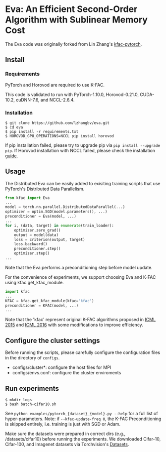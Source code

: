 # Eva: An Efficient Second-Order Algorithm with Sublinear Memory Cost

The Eva code was originally forked from Lin Zhang's [kfac-pytorch](https://github.com/lzhangbv/kfac_pytorch). 

## Install

### Requirements

PyTorch and Horovod are required to use K-FAC.

This code is validated to run with PyTorch-1.10.0, Horovod-0.21.0, CUDA-10.2, cuDNN-7.6, and NCCL-2.6.4. 

### Installation

```
$ git clone https://github.com/lzhangbv/eva.git
$ cd eva
$ pip install -r requirements.txt
$ HOROVOD_GPU_OPERATIONS=NCCL pip install horovod
```

If pip installation failed, please try to upgrade pip via `pip install --upgrade pip`. If Horovod installation with NCCL failed, please check the installation [guide](https://horovod.readthedocs.io/en/stable/install_include.html). 

## Usage

The Distributed Eva can be easily added to exisiting training scripts that use PyTorch's Distributed Data Parallelism.

```Python
from kfac import Eva
... 
model = torch.nn.parallel.DistributedDataParallel(...)
optimizer = optim.SGD(model.parameters(), ...)
preconditioner = Eva(model, ...)
... 
for i, (data, target) in enumerate(train_loader):
    optimizer.zero_grad()
    output = model(data)
    loss = criterion(output, target)
    loss.backward()
    preconditioner.step()
    optimizer.step()
...
```

Note that the Eva performs a preconditioning step before model update. 

For the convenience of experiments, we support choosing Eva and K-FAC using kfac.get_kfac_module. 

```Python
import kfac
...
KFAC = kfac.get_kfac_module(kfac='kfac')
preconditioner = KFAC(model, ...)
...
```

Note that the 'kfac' represent original K-FAC algorithms proposed in [ICML 2015](https://arxiv.org/abs/1503.05671) and [ICML 2016](https://arxiv.org/abs/1602.01407) with some modifications to improve efficiency. 

## Configure the cluster settings

Before running the scripts, please carefully configure the configuration files in the directory of `configs`.
- configs/cluster\*: configure the host files for MPI
- configs/envs.conf: configure the cluster enviroments


## Run experiments

```
$ mkdir logs
$ bash batch-cifar10.sh
```

See `python examples/pytorch_{dataset}_{model}.py --help` for a full list of hyper-parameters.
Note: if `--kfac-update-freq 0`, the K-FAC Preconditioning is skipped entirely, i.e. training is just with SGD or Adam. 

Make sure the datasets were prepared in correct dirs (e.g., /datasets/cifar10) before running the experiments. We downloaded Cifar-10, Cifar-100, and Imagenet datasets via Torchvision's [Datasets](https://pytorch.org/vision/stable/datasets.html). 

